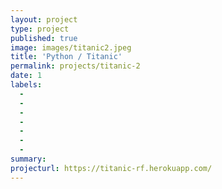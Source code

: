 ```yaml
---
layout: project
type: project
published: true
image: images/titanic2.jpeg
title: 'Python / Titanic'
permalink: projects/titanic-2
date: 1
labels:
  -  
  - 
  - 
  - 
  - 
  - 
  - 
summary: 
projecturl: https://titanic-rf.herokuapp.com/
---
```


